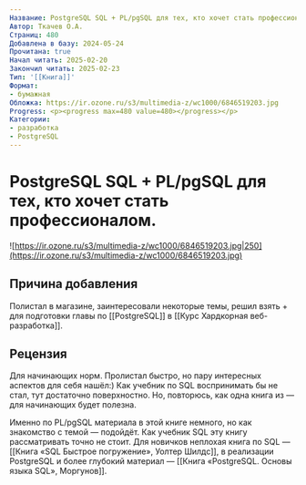 ```yaml
---
Название: PostgreSQL SQL + PL/pgSQL для тех, кто хочет стать профессионалом.
Автор: Ткачев О.А.
Страниц: 480
Добавлена в базу: 2024-05-24
Прочитана: true
Начал читать: 2025-02-20
Закончил читать: 2025-02-23
Тип: '[[Книга]]'
Формат:
- бумажная
Обложка: https://ir.ozone.ru/s3/multimedia-z/wc1000/6846519203.jpg
Progress: <p><progress max=480 value=480></progress></p>
Категории:
- разработка
- PostgreSQL
---
```

# PostgreSQL SQL + PL/pgSQL для тех, кто хочет стать профессионалом.

![https://ir.ozone.ru/s3/multimedia-z/wc1000/6846519203.jpg|250](https://ir.ozone.ru/s3/multimedia-z/wc1000/6846519203.jpg)

## Причина добавления

Полистал в магазине, заинтересовали некоторые темы, решил взять + для подготовки главы по [[PostgreSQL]] в [[Курс Хардкорная веб-разработка]].

## Рецензия


Для начинающих норм. Пролистал быстро, но пару интересных аспектов для себя нашёл:) Как учебник по SQL воспринимать бы не стал, тут достаточно поверхностно. Но, повторюсь, как одна книга из — для начинающих будет полезна.

Именно по PL/pgSQL материала в этой книге немного, но как знакомство с темой — подойдёт. Как учебник SQL эту книгу рассматривать точно не стоит. Для новичков неплохая книга по SQL — [[Книга «SQL Быстрое погружение», Уолтер Шилдс]], в реализации PostgreSQL и более глубокий материал — [[Книга «PostgreSQL. Основы языка SQL», Моргунов]].